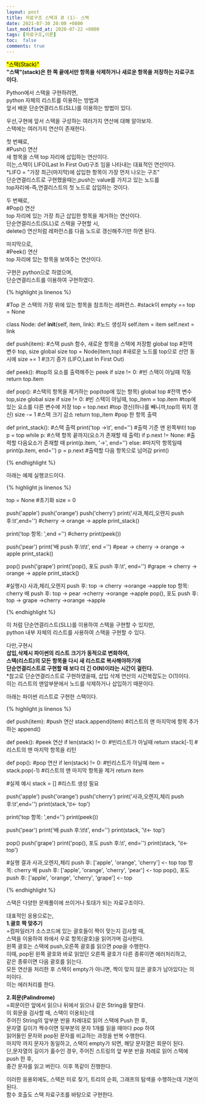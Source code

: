```yaml
---
layout: post
title: 자료구조 스택과 큐 (1)- 스택
date: 2021-07-30 20:00 +0800
last_modified_at: 2020-07-22 +0800
tags: [자료구조,이론]
toc:  false
comments: true
---
```

<mark>"스택(Stack)"</mark> <br>
<strong> "스택"(stack)은 한 쪽 끝에서만 항목을 삭제하거나 새로운 항목을 저장하는 자료구조이다. </strong>

Python에서 스택을 구현하려면,<br>
python 자체의 리스트를 이용하는 방법과<br>
앞서 배운 단순연결리스트(SLL)를 이용하는 방법이 있다.<br>

우선,구현에 앞서 스택을 구성하는 여러가지 연산에 대해 알아보자.<br>
스택에는 여러가지 연산이 존재한다. <br>

첫 번째로,<br>
#Push() 연산 <br>
새 항목을 스택 top 자리에 삽입하는 연산이다. <br>
이는,스택이 LIFO(Last In First Out)구조 임을 나타내는 대표적인 연산이다. <br>
*LIFO = "가장 최근(마지막)에 삽입한 항목이 가장 먼저 나오는 구조" <br>
단순연결리스트로 구현했을때는,push는 value를 가지고 있는 노드를 <br>
top자리에-즉,연결리스트의 첫 노드로 삽입하는 것이다.

두 번째로,<br>
#Pop() 연산 <br>
top 자리에 있는 가장 최근 삽입한 항목을 제거하는 연산이다. <br>
단순연결리스트(SLL)로 스택을 구현할 시, <br>
delete() 연산처럼 레퍼런스를 다음 노드로 갱신해주기만 하면 된다.

마지막으로, <br>
#Peek() 연산 <br>
top 자리에 있는 항목을 보여주는 연산이다.

 
구현은 python으로 하였으며, <br>
단순연결리스트를 이용하여 구현하였다. <br>

{% highlight js linenos %}

#Top 은 스택의 가장 위에 있는 항목을 참조하는 레퍼런스.
#stack이 empty == top = None

class Node:
    def __init__(self, item, link): #노드 생성자
        self.item = item
        self.next = link

def push(item): #스택 push 함수, 새로운 항목을 스택에 저장함
    global top #전역 변수 top, size
    global size
    top = Node(item,top) #새로운 노드를 top으로 선언 동시에 
    size += 1 #크기 증가 (LIFO,Last In First Out)

def peek(): #top의 요소를 출력해주는 peek
    if size != 0: #빈 스택이 아닐때 작동
        return top.item

def pop(): #스택의 항목을 제거하는 pop(top에 있는 항목)
    global top #전역 변수 top,size
    global size
    if size != 0: #빈 스택이 아닐때,
        top_item = top.item #top에 있는 요소를 다른 변수에 저장
        top = top.next #top 갱신(하나를 빼니까,top의 위치 갱신)
        size -= 1 #스택 크기 감소
        return top_item #pop 한 항목 출력

def print_stack(): #스택 출력
    print('top ->\t', end='') #출력 기준 맨 왼쪽부터 top
    p = top 
    while p: #스택 항목 끝까지(요소가 존재할 때 출력)
        if p.next != None: #출력할 다음요소가 존재할 때
            print(p.item, '->', end='')
        else: #마지막 항목일때
            print(p.item, end='')
        p = p.next #출력할 다음 항목으로 넘어감
    print()

{% endhighlight %}


아래는 예제 실행코드이다. <br>


{% highlight js linenos %}

top = None #초기화
size = 0

push('apple')
push('orange')
push('cherry')
print('사과,체리,오렌지 push 후:\t',end='') #cherry -> orange -> apple
print_stack()

print('top 항목: ',end ='') #cherry
print(peek())

push('pear')
print('배 push 후:\t\t', end ='') #pear -> cherry -> orange -> apple
print_stack()

pop()
push('grape')
print('pop(), 포도 push 후:\t', end='') #grape -> cherry -> orange -> apple
print_stack()

#실행시)
사과,체리,오렌지 push 후:       top ->  cherry ->orange ->apple
top 항목: cherry
배 push 후:             top ->  pear ->cherry ->orange ->apple 
pop(), 포도 push 후:    top ->  grape ->cherry ->orange ->apple

{% endhighlight %}

이 처럼 단순연결리스트(SLL)를 이용하여 스택을 구현할 수 있지만, <br>
python 내부 자체의 리스트를 사용하여 스택을 구현할 수 있다. 

다만,구현시 <br>
<strong>삽입,삭제시 파이썬의 리스트 크기가 동적으로 변화하여, <br>
스택(리스트)의 모든 항목을 다시 새 리스트로 복사해야하기에 <br>
단순연결리스트로 구현할 때 보다 더 긴 O(N)이라는 시간이 걸린다. </strong> <br>
*참고로 단순연결리스트로 구현하였을때, 삽입 삭제 연산의 시간복잡도는 O(1)이다. <br>
이는 리스트의 맨앞부분에서 노드를 삭제하거나 삽입하기 때문이다. <br>

아래는 파이썬 리스트로 구현한 스택이다. 

{% highlight js linenos %}

def push(item): #push 연산
    stack.append(item) #리스트의 맨 마지막에 항목 추가하는 append()

def peek(): #peek 연산
    if len(stack) != 0: #빈리스트가 아닐때
        return stack[-1] #리스트의 맨 마지막 항목을 리턴
    
def pop(): #pop 연산
    if len(stack) != 0: #빈리스트가 아닐때
        item = stack.pop(-1) #리스트의 맨 마지막 항목을 제거
        return item 

#실제 예시
stack = [] #리스트 생성 필요

push('apple')
push('orange')
push('cherry')
print('사과,오렌지,체리 push 후:\t',end='') 
print(stack,'\t<- top')

print('top 항목: ',end='')
print(peek())

push('pear')
print('배 push 후:\t\t', end='')
print(stack, '\t<- top')

pop()
push('grape')
print('pop(), 포도 push 후:\t', end='')
print(stack, '\t<- top')

#실행 결과
사과,오렌지,체리 push 후:       ['apple', 'orange', 'cherry']   <- top
top 항목: cherry
배 push 후:             ['apple', 'orange', 'cherry', 'pear']   <- top
pop(), 포도 push 후:    ['apple', 'orange', 'cherry', 'grape']  <- top

{% endhighlight %}

스택은 다양한 문제풀이에 쓰이거나 토대가 되는 자료구조이다. <br>

대표적인 응용으로는, <br>
<strong>1.괄호 짝 맞추기 </strong> <br>
=컴파일러가 소스코드에 있는 괄호들이 짝이 맞는지 검사할 때, <br>
스택을 이용하여 좌에서 우로 항목(괄호)을 읽어가며 검사한다. <br>
왼쪽 괄호는 스택에 push,오른쪽 괄호를 읽으면 pop을 수행한다. <br>
이때, pop된 왼쪽 괄호와 바로 읽었던 오른쪽 괄호가 다른 종류이면 에러처리하고, <br>
같은 종류이면 다음 괄호를 읽는다. <br>
모든 연산을 처리한 후 스택이 empty가 아니면, 짝이 맞지 않은 괄호가 남아있다는 의미이다. <br>
이는 에러처리를 한다.

<strong>2.회문(Palindrome) </strong> <br>
=회문이란 앞에서 읽으나 뒤에서 읽으나 같은 String을 말한다. <br>
이 회문을 검사할 때, 스택이 이용되는데 <br>
주어진 String의 앞부분 반을 차례대로 읽어 스택에 Push 한 후, <br>
문자열 길이가 짝수이면 뒷부분의 문자 1개를 읽을 때마다 pop 하여 <br>
읽어들인 문자와 pop된 문자를 비교하는 과정을 반복 수행한다. <br>
마지막 까지 문자가 동일하고, 스택이 empty가 되면, 해당 문자열은 회문이 된다. <br>
단,문자열의 길이가 홀수인 경우, 주어진 스트링의 앞 부분 반을 차례로 읽어 스택에 push 한 후, <br>
중간 문자를 읽고 버린다. 이후 똑같이 진행한다.

이러한 응용외에도, 스택은 미로 찾기, 트리의 순회, 그래프의 탐색을 수행하는데 기본이 된다. <br>
함수 호출도 스택 자료구조를 바탕으로 구현한다.




